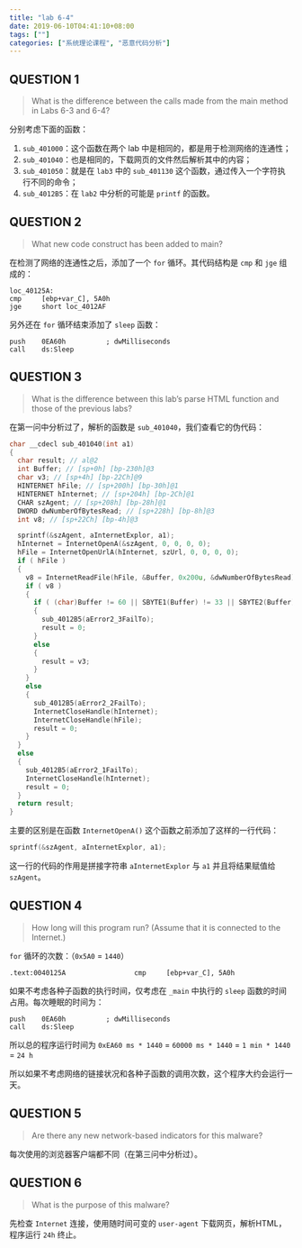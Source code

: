 ```yaml
---
title: "lab 6-4"
date: 2019-06-10T04:41:10+08:00
tags: [""]
categories: ["系统理论课程", "恶意代码分析"]
---
```



## QUESTION 1

> What is the difference between the calls made from the main method in Labs 6-3 and 6-4?

分别考虑下面的函数：

1. `sub_401000`：这个函数在两个 lab 中是相同的，都是用于检测网络的连通性；
2. `sub_401040`：也是相同的，下载网页的文件然后解析其中的内容；
3. `sub_401050`：就是在 `lab3` 中的 `sub_401130` 这个函数，通过传入一个字符执行不同的命令；
4. `sub_4012B5`：在 `lab2` 中分析的可能是 `printf` 的函数。

## QUESTION 2

> What new code construct has been added to main?

在检测了网络的连通性之后，添加了一个 `for` 循环。其代码结构是 `cmp` 和 `jge` 组成的：

```assembly
loc_40125A:
cmp     [ebp+var_C], 5A0h
jge     short loc_4012AF
```

另外还在 `for` 循环结束添加了 `sleep` 函数：

```assembly
push    0EA60h          ; dwMilliseconds
call    ds:Sleep
```

## QUESTION 3

> What is the difference between this lab’s parse HTML function and those of the previous labs?

在第一问中分析过了，解析的函数是 `sub_401040`，我们查看它的伪代码：

```c
char __cdecl sub_401040(int a1)
{
  char result; // al@2
  int Buffer; // [sp+0h] [bp-230h]@3
  char v3; // [sp+4h] [bp-22Ch]@9
  HINTERNET hFile; // [sp+200h] [bp-30h]@1
  HINTERNET hInternet; // [sp+204h] [bp-2Ch]@1
  CHAR szAgent; // [sp+208h] [bp-28h]@1
  DWORD dwNumberOfBytesRead; // [sp+228h] [bp-8h]@3
  int v8; // [sp+22Ch] [bp-4h]@3

  sprintf(&szAgent, aInternetExplor, a1);
  hInternet = InternetOpenA(&szAgent, 0, 0, 0, 0);
  hFile = InternetOpenUrlA(hInternet, szUrl, 0, 0, 0, 0);
  if ( hFile )
  {
    v8 = InternetReadFile(hFile, &Buffer, 0x200u, &dwNumberOfBytesRead);
    if ( v8 )
    {
      if ( (char)Buffer != 60 || SBYTE1(Buffer) != 33 || SBYTE2(Buffer) != 45 || SBYTE3(Buffer) != 45 )
      {
        sub_4012B5(aError2_3FailTo);
        result = 0;
      }
      else
      {
        result = v3;
      }
    }
    else
    {
      sub_4012B5(aError2_2FailTo);
      InternetCloseHandle(hInternet);
      InternetCloseHandle(hFile);
      result = 0;
    }
  }
  else
  {
    sub_4012B5(aError2_1FailTo);
    InternetCloseHandle(hInternet);
    result = 0;
  }
  return result;
}
```

主要的区别是在函数 `InternetOpenA()` 这个函数之前添加了这样的一行代码：

```c
sprintf(&szAgent, aInternetExplor, a1);
```

这一行的代码的作用是拼接字符串 `aInternetExplor` 与 `a1` 并且将结果赋值给 `szAgent`。

## QUESTION 4

> How long will this program run? (Assume that it is connected to the Internet.)

`for` 循环的次数：（`0x5A0` = `1440`）

```assembly
.text:0040125A                 cmp     [ebp+var_C], 5A0h
```

如果不考虑各种子函数的执行时间，仅考虑在 `_main` 中执行的 `sleep` 函数的时间占用。每次睡眠的时间为：

```assembly
push    0EA60h          ; dwMilliseconds
call    ds:Sleep
```

所以总的程序运行时间为 `0xEA60 ms * 1440` = `60000 ms * 1440` = `1 min * 1440` = `24 h`

所以如果不考虑网络的链接状况和各种子函数的调用次数，这个程序大约会运行一天。

## QUESTION 5

> Are there any new network-based indicators for this malware?

每次使用的浏览器客户端都不同（在第三问中分析过）。

## QUESTION 6

> What is the purpose of this malware?

先检查 `Internet` 连接，使用随时间可变的 `user-agent` 下载网页，解析HTML，程序运行 `24h` 终止。


